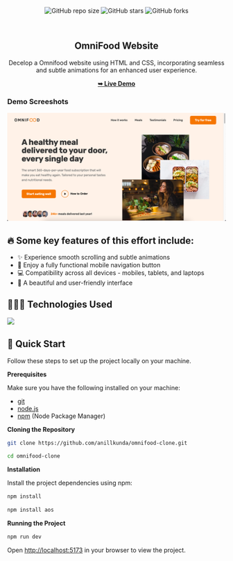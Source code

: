<div align="center">
  
  ![GitHub repo size](https://img.shields.io/github/repo-size/anillkunda/omnifood-clone)
  ![GitHub stars](https://img.shields.io/github/stars/anillkunda/omnifood-clone)
  ![GitHub forks](https://img.shields.io/github/forks/anillkunda/omnifood-clone?style=social)
  
  <br />
  <h2 align="center">OmniFood Website</h2>
  <div align="center">
     Decelop a Omnifood website using HTML and CSS, incorporating seamless and subtle animations for an enhanced user experience.
  </div>

  <a href="https://omnifood-anilkunda.netlify.app"><strong>➥ Live Demo</strong></a>
  
</div>

### Demo Screeshots

![OmniFood_website Desktop Demo](./readme-assets/omnifood-img.png "Desktop Demo")

## 🔥 Some key features of this effort include:

- ✨ Experience smooth scrolling and subtle animations
- 📱 Enjoy a fully functional mobile navigation button
- 💻 Compatibility across all devices - mobiles, tablets, and laptops
- 🎨 A beautiful and user-friendly interface

## 👨🏻‍💻 Technologies Used

<div align="left">
    <img src="https://skillicons.dev/icons?i=vite,html,css,javascript" /><br>
</div>

## <a name="quick-start">🤸 Quick Start</a>

Follow these steps to set up the project locally on your machine.

**Prerequisites**

Make sure you have the following installed on your machine:

- [git](https://git-scm.com/)
- [node.js](https://nodejs.org/en)
- [npm](https://www.npmjs.com/) (Node Package Manager)

**Cloning the Repository**

```bash
git clone https://github.com/anillkunda/omnifood-clone.git
```

```bash
cd omnifood-clone
```

**Installation**

Install the project dependencies using npm:

```bash
npm install
```

```bash
npm install aos
```

**Running the Project**

```bash
npm run dev
```

Open [http://localhost:5173](http://localhost:5173) in your browser to view the project.
